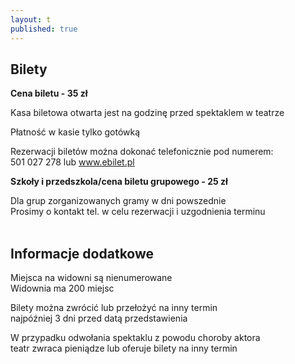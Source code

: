 ```yaml
---
layout: t
published: true
---
```



## Bilety

**Cena biletu - 35 zł**  

Kasa biletowa otwarta jest na godzinę przed spektaklem w teatrze  

Płatność w kasie tylko gotówką  

Rezerwacji biletów można dokonać telefonicznie pod numerem:  
501 027 278 lub www.ebilet.pl

**Szkoły i przedszkola/cena biletu grupowego - 25 zł**  

Dla grup zorganizowanych gramy w dni powszednie  
Prosimy o kontakt tel. w celu rezerwacji i uzgodnienia terminu  
<br />

## Informacje dodatkowe

Miejsca na widowni są nienumerowane  
Widownia ma 200 miejsc  

Bilety można zwrócić lub przełożyć na inny termin  
najpóźniej 3 dni przed datą przedstawienia  

W przypadku odwołania spektaklu z powodu choroby aktora  
teatr zwraca pieniądze lub oferuje bilety na inny termin
